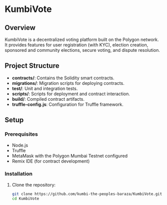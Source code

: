 # KumbiVote

## Overview

KumbiVote is a decentralized voting platform built on the Polygon network. It provides features for user registration (with KYC), election creation, sponsored and community elections, secure voting, and dispute resolution.

## Project Structure

- **contracts/**: Contains the Solidity smart contracts.
- **migrations/**: Migration scripts for deploying contracts.
- **test/**: Unit and integration tests.
- **scripts/**: Scripts for deployment and contract interaction.
- **build/**: Compiled contract artifacts.
- **truffle-config.js**: Configuration for Truffle framework.

## Setup

### Prerequisites

- Node.js
- Truffle 
- MetaMask with the Polygon Mumbai Testnet configured
- Remix IDE (for contract development)

### Installation

1. Clone the repository:
   ```bash
   git clone https://github.com/kumbi-the-peoples-baraza/KumbiVote.git
   cd KumbiVote
